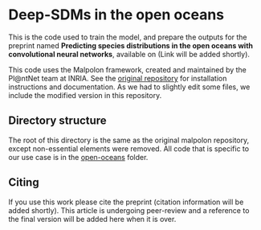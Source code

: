 # Deep-SDMs in the open oceans

This is the code used to train the model, and prepare the outputs for the preprint named **Predicting species distributions in the open oceans with convolutional neural networks**, available on (Link will be added shortly).

This code uses the Malpolon framework, created and maintained by the Pl@ntNet team at INRIA.
See the [original repository](https://github.com/plantnet/malpolon) for installation instructions and documentation.
As we had to slightly edit some files, we include the modified version in this repository.

## Directory structure

The root of this directory is the same as the original malpolon repository, except non-essential elements were removed.
All code that is specific to our use case is in the [open-oceans](open-oceans) folder.

## Citing

If you use this work please cite the preprint (citation information will be added shortly).
This article is undergoing peer-review and a reference to the final version will be added here when it is over.